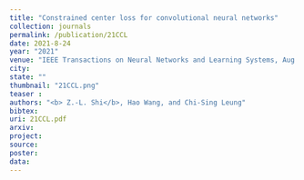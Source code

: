 ```yaml
---
title: "Constrained center loss for convolutional neural networks"
collection: journals
permalink: /publication/21CCL
date: 2021-8-24
year: "2021"
venue: "IEEE Transactions on Neural Networks and Learning Systems, Aug. "
city: 
state: ""
thumbnail: "21CCL.png"
teaser : 
authors: "<b> Z.-L. Shi</b>, Hao Wang, and Chi-Sing Leung"
bibtex: 
uri: 21CCL.pdf
arxiv: 
project: 
source: 
poster: 
data:
---
```

